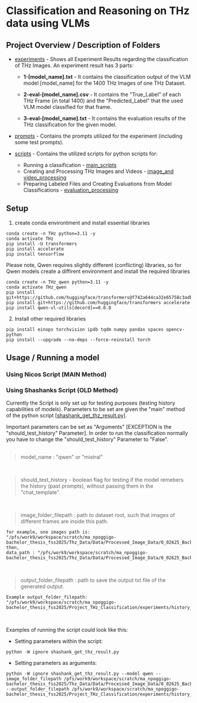 # Classification and Reasoning on THz data using VLMs

## Project Overview / Description of Folders
* [experiments](https://github.com/Nicolas-Poggi/Project_THz_Classification/tree/main/experiments) - Shows all Experiment Results regarding the classification of THz Images. An experiment result has 3 parts:
  * **1-[model_name].txt** - It contains the classification output of the VLM model [model_name] for the 1400 THz Images of one THz Dataset.

  * **2-eval-[model_name].csv** - It  contains the "True_Label" of each THz Frame (in total 1400) and the "Predicted_Label" that the used VLM model classified for that frame.

  * **3-eval-[model_name].txt** - It contains the evaluation results of the THz classification for the given model.  

* [prompts](https://github.com/Nicolas-Poggi/Project_THz_Classification/tree/main/prompts) - Contains the prompts utilized for the experiment (including some test prompts).
  
* [scripts](https://github.com/Nicolas-Poggi/Project_THz_Classification/tree/main/scripts) - Contains the utilized scripts for python scripts for:
  * Running a classification - [main_scripts](https://github.com/Nicolas-Poggi/Project_THz_Classification/tree/main/scripts/main_scripts)
  * Creating and Processing THz Images and Videos - [image_and video_processing](https://github.com/Nicolas-Poggi/Project_THz_Classification/tree/main/scripts/image_and_video_processing)
  * Preparing Labeled Files and Creating Evaluations from Model Classifications  - [evaluation_processing](https://github.com/Nicolas-Poggi/Project_THz_Classification/tree/main/scripts/evaluation_processing)


## Setup

1. create conda environtment and install essential libraries

```
conda create -n THz python=3.11 -y
conda activate THz
pip install -U transformers
pip install accelerate
pip install tensorflow
```

Please note, Qwen requires slightly different (conflicting) libraries, so for Qwen models create a diffirent environment and install the required libraries

```
conda create -n THz_qwen python=3.11 -y
conda activate THz_qwen
pip install git+https://github.com/huggingface/transformers@f742a644ca32e65758c3adb36225aef1731bd2a8
pip install git+https://github.com/huggingface/transformers accelerate
pip install qwen-vl-utils[decord]==0.0.8
```

2. Install other required libraries

```
pip install einops torchvision ipdb tqdm numpy pandas spaces opencv-python
pip install --upgrade --no-deps --force-reinstall torch
```


## Usage / Running a model

### Using Nicos Script (MAIN Method)



### Using Shashanks Script (OLD Method) 

Currently the Script is only set up for testing purposes (testing history capabilities of models). Parameters to be set are given the "main" method of the python script [[shashank_get_thz_result.py](https://github.com/Nicolas-Poggi/Project_THz_Classification/blob/main/scripts/main_scripts/shashank_get_thz_result.py)]. 

Important parameters can be set as "Arguments" [EXCEPTION is the "should_test_history" Parameter]. In order to run the classification normally you have to change the "should_test_history" Parameter to "False". 
<br><br>

> model_name : "qwen" or "mistral"
<br>

> should_test_history - boolean flag for testing if the model remebers the history (past prompts), without passing them in the "chat_template". 
<br>

> image_folder_filepath : path to dataset root, such that images of different frames are inside this path.
```
for example, one images path is: "/pfs/work9/workspace/scratch/ma_npoggigo-bachelor_thesis_fss2025/Thz_Data/Data/Processed_Image_Data/0_02625_Backside_Softmax/depth_image_layer_0001.png"
then,
data_path : "/pfs/work9/workspace/scratch/ma_npoggigo-bachelor_thesis_fss2025/Thz_Data/Data/Processed_Image_Data/0_02625_Backside_Softmax/"
```
<br>

> output_folder_filepath : path to save the output txt file of the generated output.
```
Example output_folder_filepath: "/pfs/work9/workspace/scratch/ma_npoggigo-bachelor_thesis_fss2025/Project_THz_Classification/experiments/history_test/shashank_results"
```
<br>

Examples of running the script could look like this:
* Setting parameters within the script:
```
python -W ignore shashank_get_thz_result.py
```

* Setting parameters as arguments:
```
python -W ignore shashank_get_thz_result.py --model qwen --image_folder_filepath /pfs/work9/workspace/scratch/ma_npoggigo-bachelor_thesis_fss2025/Thz_Data/Data/Processed_Image_Data/0_02625_Backside_Softmax/ --output_folder_filepath /pfs/work9/workspace/scratch/ma_npoggigo-bachelor_thesis_fss2025/Project_THz_Classification/experiments/history_test/shashank_results
```
